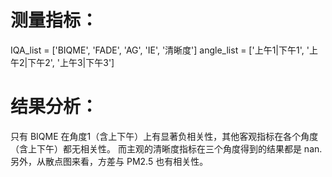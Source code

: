 # 测量指标：
IQA_list = ['BIQME', 'FADE', 'AG', 'IE', '清晰度']
angle_list = ['上午1|下午1', '上午2|下午2', '上午3|下午3']

# 结果分析：
只有 BIQME 在角度1（含上下午）上有显著负相关性，其他客观指标在各个角度（含上下午）都无相关性。
而主观的清晰度指标在三个角度得到的结果都是 nan. 另外，从散点图来看，方差与 PM2.5 也有相关性。